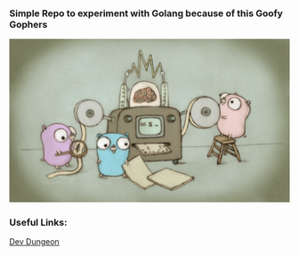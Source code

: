 ### Simple Repo to experiment with Golang because of this Goofy Gophers

![Golang Gophers](image.png)

### Useful Links:
[Dev Dungeon](https://www.devdungeon.com/)